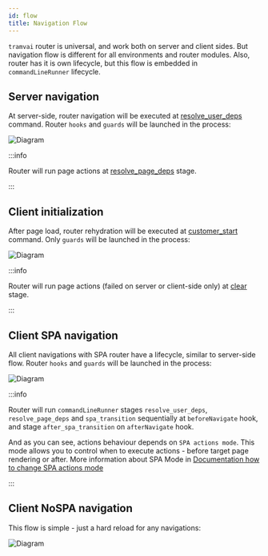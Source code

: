 ```yaml
---
id: flow
title: Navigation Flow
---
```


`tramvai` router is universal, and work both on server and client sides. But navigation flow is different for all environments and router modules. Also, router has it is own lifecycle, but this flow is embedded in `commandLineRunner` lifecycle.

## Server navigation

At server-side, router navigation will be executed at [resolve_user_deps](03-features/06-app-lifecycle.md#resolve_user_deps) command. Router `hooks` and `guards` will be launched in the process:

![Diagram](/img/router/navigate-flow-server.drawio.svg)

:::info

Router will run page actions at [resolve_page_deps](03-features/06-app-lifecycle.md#resolve_page_deps) stage.

:::

## Client initialization

After page load, router rehydration will be executed at [customer_start](03-features/06-app-lifecycle.md#customer_start) command. Only `guards` will be launched in the process:

![Diagram](/img/router/rehydrate-client.drawio.svg)

:::info

Router will run page actions (failed on server or client-side only) at [clear](03-features/06-app-lifecycle.md#clear) stage.

:::

## Client SPA navigation

All client navigations with SPA router have a lifecycle, similar to server-side flow. Router `hooks` and `guards` will be launched in the process:

![Diagram](/img/router/navigate-flow-client-spa.drawio.svg)

:::info

Router will run `commandLineRunner` stages `resolve_user_deps`, `resolve_page_deps` and `spa_transition` sequentially at `beforeNavigate` hook, and stage `after_spa_transition` on `afterNavigate` hook.

And as you can see, actions behaviour depends on `SPA actions mode`. This mode allows you to control when to execute actions - before target page rendering or after. More information about SPA Mode in [Documentation how to change SPA actions mode](03-features/07-routing/08-how-to.md#setting-when-actions-should-be-performed-during-spa-transitions)

:::

## Client NoSPA navigation

This flow is simple - just a hard reload for any navigations:

![Diagram](/img/router/navigate-flow-client-no-spa.drawio.svg)
